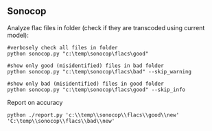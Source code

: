 Sonocop
---------

Analyze flac files in folder (check if they are transcoded using current model):

    #verbosely check all files in folder
    python sonocop.py "c:\temp\sonocop\flacs\good"

    #show only good (misidentified) files in bad folder
    python sonocop.py "c:\temp\sonocop\flacs\bad" --skip_warning

    #show only bad (misidentified) files in good folder
    python sonocop.py "c:\temp\sonocop\flacs\good" --skip_info

Report on accuracy

    python ./report.py 'c:\\temp\\sonocop\\flacs\\good\\new' 'C:\temp\\sonocop\\flacs\\bad\\new'
    